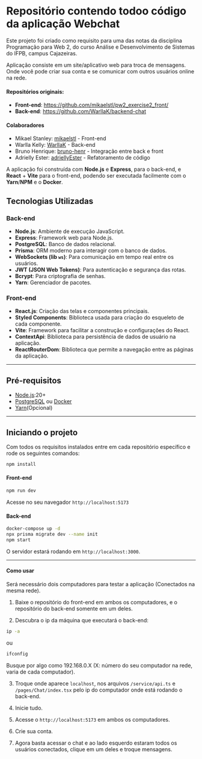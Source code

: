 # Repositório contendo todoo código da aplicação Webchat

Este projeto foi criado como requisito para uma das notas da disciplina Programação para Web 2, do curso Análise e Desenvolvimento de Sistemas do IFPB, campus Cajazeiras.

Aplicação consiste em um site/aplicativo web para troca de mensagens. Onde você pode criar sua conta e se comunicar com outros usuários online na rede.

 #### Repositórios originais:
 * **Front-end**: https://github.com/mikaelstl/pw2_exercise2_front/
 * **Back-end**: https://github.com/WarllaK/backend-chat

 #### Colaboradores
 * Mikael Stanley: [mikaelstl](https://github.com/mikaelstl/) - Front-end
 * Warlla Kelly: [WarllaK](https://github.com/WarllaK/) - Back-end
 * Bruno Henrique: [bruno-henr](https://github.com/bruno-henr/) - Integração entre back e front
 * Adrielly Ester: [adriellyEster](https://github.com/adriellyEster) - Refatoramento de código

A  aplicação foi construída com **Node.js** e **Express**, para o back-end, e **React** + **Vite** para o front-end, podendo ser executada facilmente com o **Yarn**/**NPM** e o **Docker**.

## Tecnologias Utilizadas

### Back-end
* **Node.js**: Ambiente de execução JavaScript.
* **Express**: Framework web para Node.js.
* **PostgreSQL**: Banco de dados relacional.
* **Prisma**: ORM moderno para interagir com o banco de dados.
* **WebSockets (lib `ws`)**: Para comunicação em tempo real entre os usuários.
* **JWT (JSON Web Tokens)**: Para autenticação e segurança das rotas.
* **Bcrypt**: Para criptografia de senhas.
* **Yarn**: Gerenciador de pacotes.

### Front-end
* **React.js**: Criação das telas e componentes principais.
* **Styled Components**: Biblioteca usada para criação do esqueleto de cada componente.
* **Vite**: Framework para facilitar a construção e configurações do React.
* **ContextApi**: Biblioteca para persistência de dados de usuário na aplicação.
* **ReactRouterDom**: Biblioteca que permite a navegação entre as páginas da aplicação.

---

##  Pré-requisitos


* [Node.js](https://nodejs.org/en/):20+
* [PostgreSQL](https://www.postgresql.org/) ou [Docker](https://www.docker.com/)
* [Yarn](https://yarnpkg.com/)(Opcional)


---

##  Iniciando o projeto

Com todos os requisitos instalados entre em cada repositório específico e rode os seguintes comandos:

```bash
npm install
```

#### Front-end
```bash
npm run dev
```

Acesse no seu navegador `http://localhost:5173`

#### Back-end

```bash
docker-compose up -d
npx prisma migrate dev --name init
npm start
```

O servidor estará rodando em `http://localhost:3000`.

---

#### Como usar

Será necessário dois computadores para testar a aplicação (Conectados na mesma rede).

1. Baixe o repositório do front-end em ambos os computadores, e o repositório do back-end somente em um deles.

2. Descubra o ip da máquina que executará o back-end:
```bash
ip -a
```
ou
```bash
ifconfig
```
Busque por algo como 192.168.0.X (X: número do seu computador na rede, varia de cada computador).

3. Troque onde aparece `localhost`, nos arquivos `/service/api.ts` e `/pages/Chat/index.tsx` pelo ip do computador onde está rodando o back-end.

4. Inicie tudo.

5. Acesse o `http://localhost:5173` em ambos os computadores.

6. Crie sua conta.

7. Agora basta acessar o chat e ao lado esquerdo estaram todos os usuários conectados, clique em um deles e troque mensagens.